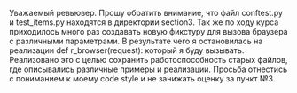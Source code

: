 Уважаемый ревьювер.
Прошу обратить внимание, что файл conftest.py и test_items.py находятся в директории section3.
Так же по ходу курса приходилось много раз создавать новую фикстуру для вызова браузера с различными параметрами. В результате чего я остановилась на реализации
def r_browser(request):
который я буду вызывать. Реализовано это с целью сохранить работоспособность старых файлов, где описывались различные примеры и реализации.
Просьба отнестись с пониманием к моему code style и не занижать оценку за пункт №3.
